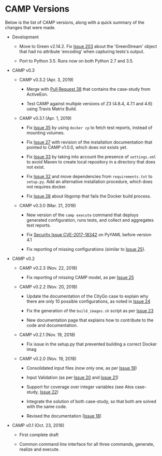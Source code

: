 # CAMP Versions

Below is the list of CAMP versions, along with a quick summary of the
changes that were made.

*   Development

    *   Move to Green v2.14.2. Fix [Issue
        203](https://github.com/cleancut/green/issues/203) about the
        'GreenStream' object that had no attribute 'encoding' when
        capturing tests's output.

    *   Port to Python 3.5. Runs now on both Python 2.7 and 3.5.

*   CAMP v0.3

    *   CAMP v0.3.2 (Apr. 3, 2019)

        *   Merge with [Pull Request
            38](https://github.com/STAMP-project/camp/pull/38) that
            contains the case-study from ActiveEon.

        *   Test CAMP against multiple versions of Z3 (4.8.4, 4.7.1 and
            4.6) using Travis Matrix Build.

    *   CAMP v0.3.1 (Apr. 1, 2019)

        *   Fix [Issue
            35](https://github.com/STAMP-project/camp/issues/35) by
            using `docker cp` to fetch test reports, instead of
            mounting volumes.

        *   Fix [Issue
            27](https://github.com/STAMP-project/camp/issues/27) with
            revision of the installation documentation that pointed to
            CAMP v1.0.0, which does not exists yet.

        *   Fix [Issue
            33](https://github.com/STAMP-project/camp/issues/33) by
            taking into account the presence of `settings.xml` to
            avoid Maven to create local repository in a directory that
            does not exist.

        *   Fix [Issue
            32](https://github.com/STAMP-project/camp/issues/32) and
            move dependencies from `requirements.txt` to
            `setup.py`. Add an alternative installation procedure,
            which does not requires docker.

        *   Fix [Issue
            28](https://github.com/STAMP-project/camp/issues/28) about
            libgomp that fails the Docker build process.

    *   CAMP v0.3.0 (Mar. 21, 2019)

        *   New version of the `camp execute` command that deploys
            generated configuration, runs tests, and collect and
            aggregates test reports.

        *   Fix [Security Issue
            CVE-2017-18342](https://nvd.nist.gov/vuln/detail/CVE-2017-18342)
            on PyYAML before version 4.1

	    *   Fix reporting of missing configurations (similar to [Issue
		    25](https://github.com/STAMP-project/camp/issues/25)).

*   CAMP v0.2

	*   CAMP v0.2.3 (Nov. 22, 2018)

		*   Fix reporting of missing CAMP model, as per [Issue
			25](https://github.com/STAMP-project/camp/issues/25)

	*  CAMP v0.2.2 (Nov. 20, 2018)

		*   Update the documentation of the CityGo case to explain why
			there are only 10 possible configurations, as noted in
			[Issue
			24](https://github.com/STAMP-project/camp/issues/24)

		*   Fix the generation of the `build_images.sh` script as per
			[Issue
			23](https://github.com/STAMP-project/camp/issues/23)

		*   New documentation page that explains how to contribute to
			the code and documentation.

	*   CAMP v0.2.1 (Nov. 19, 2018)

		*   Fix issue in the setup.py that prevented building a correct
			Docker imag

	*   CAMP v0.2.0 (Nov. 19, 2018)

		*   Consolidated input files (now only one, as per [Issue
			19](https://github.com/STAMP-project/camp/issues/19))

		*   Input Validation (as per [Issue
			20](https://github.com/STAMP-project/camp/issues/20) and
			[Issue 21](https://github.com/STAMP-project/camp/issues/21))

		*   Support for coverage over integer variables (see Atos case-study,
			[Issue 22](https://github.com/STAMP-project/camp/issues/22))

		*   Integrate the solution of both case-study, so that both are solved
			with the same code.

		*   Revised the documentation ([Issue
			18](https://github.com/STAMP-project/camp/issues/18))

*   CAMP v0.1 (Oct. 23, 2018)

	*    First complete draft

	*    Common command line interface for all three commands,
         generate, realize and execute.
